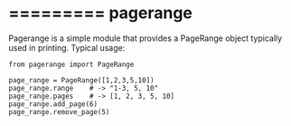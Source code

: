 =========
pagerange
=========

Pagerange is a simple module that provides a PageRange object typically used in printing. Typical usage:

    from pagerange import PageRange

    page_range = PageRange([1,2,3,5,10])
    page_range.range    # -> "1-3, 5, 10"
    page_range.pages    # -> [1, 2, 3, 5, 10]
    page_range.add_page(6)
    page_range.remove_page(5)
